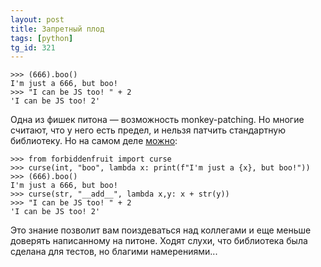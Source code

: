 ```yaml
---
layout: post
title: Запретный плод
tags: [python]
tg_id: 321
---
```

```
>>> (666).boo()
I'm just a 666, but boo!
>>> "I can be JS too! " + 2
'I can be JS too! 2'
```

Одна из фишек питона — возможность monkey-patching. Но многие считают, что у него есть предел, и нельзя патчить стандартную библиотеку. Но на самом деле [можно](https://github.com/clarete/forbiddenfruit):
```
>>> from forbiddenfruit import curse
>>> curse(int, "boo", lambda x: print(f"I'm just a {x}, but boo!"))
>>> (666).boo()
I'm just a 666, but boo!
>>> curse(str, "__add__", lambda x,y: x + str(y))
>>> "I can be JS too! " + 2
'I can be JS too! 2'
```
Это знание позволит вам поиздеваться над коллегами и еще меньше доверять написанному на питоне. Ходят слухи, что библиотека была сделана для тестов, но благими намерениями...

